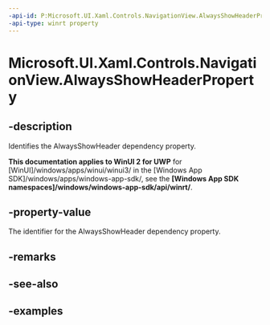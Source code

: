 ```yaml
---
-api-id: P:Microsoft.UI.Xaml.Controls.NavigationView.AlwaysShowHeaderProperty
-api-type: winrt property
---
```

<!-- Property syntax.
public DependencyProperty AlwaysShowHeaderProperty { get; }
-->

# Microsoft.UI.Xaml.Controls.NavigationView.AlwaysShowHeaderProperty


## -description

Identifies the AlwaysShowHeader dependency property.


**This documentation applies to WinUI 2 for UWP** for [WinUI]/windows/apps/winui/winui3/ in the [Windows App SDK]/windows/apps/windows-app-sdk/, see the **[Windows App SDK namespaces]/windows/windows-app-sdk/api/winrt/**.

## -property-value

The identifier for the AlwaysShowHeader dependency property.


## -remarks


## -see-also


## -examples


